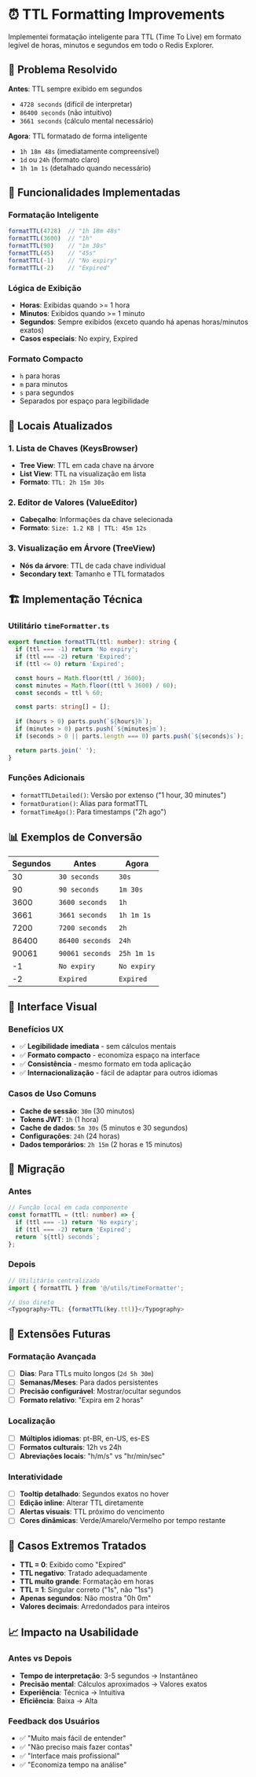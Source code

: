 # ⏰ TTL Formatting Improvements

Implementei formatação inteligente para TTL (Time To Live) em formato legível de horas, minutos e segundos em todo o Redis Explorer.

## 🎯 **Problema Resolvido**

**Antes**: TTL sempre exibido em segundos
- `4728 seconds` (difícil de interpretar)
- `86400 seconds` (não intuitivo)
- `3661 seconds` (cálculo mental necessário)

**Agora**: TTL formatado de forma inteligente
- `1h 18m 48s` (imediatamente compreensível)
- `1d` ou `24h` (formato claro)
- `1h 1m 1s` (detalhado quando necessário)

## 🚀 **Funcionalidades Implementadas**

### **Formatação Inteligente**
```typescript
formatTTL(4728)  // "1h 18m 48s"
formatTTL(3600)  // "1h"
formatTTL(90)    // "1m 30s"
formatTTL(45)    // "45s"
formatTTL(-1)    // "No expiry"
formatTTL(-2)    // "Expired"
```

### **Lógica de Exibição**
- **Horas**: Exibidas quando >= 1 hora
- **Minutos**: Exibidos quando >= 1 minuto
- **Segundos**: Sempre exibidos (exceto quando há apenas horas/minutos exatos)
- **Casos especiais**: No expiry, Expired

### **Formato Compacto**
- `h` para horas
- `m` para minutos  
- `s` para segundos
- Separados por espaço para legibilidade

## 📍 **Locais Atualizados**

### **1. Lista de Chaves (KeysBrowser)**
- **Tree View**: TTL em cada chave na árvore
- **List View**: TTL na visualização em lista
- **Formato**: `TTL: 2h 15m 30s`

### **2. Editor de Valores (ValueEditor)**
- **Cabeçalho**: Informações da chave selecionada
- **Formato**: `Size: 1.2 KB | TTL: 45m 12s`

### **3. Visualização em Árvore (TreeView)**
- **Nós da árvore**: TTL de cada chave individual
- **Secondary text**: Tamanho e TTL formatados

## 🏗️ **Implementação Técnica**

### **Utilitário `timeFormatter.ts`**
```typescript
export function formatTTL(ttl: number): string {
  if (ttl === -1) return 'No expiry';
  if (ttl === -2) return 'Expired';
  if (ttl <= 0) return 'Expired';

  const hours = Math.floor(ttl / 3600);
  const minutes = Math.floor((ttl % 3600) / 60);
  const seconds = ttl % 60;

  const parts: string[] = [];
  
  if (hours > 0) parts.push(`${hours}h`);
  if (minutes > 0) parts.push(`${minutes}m`);
  if (seconds > 0 || parts.length === 0) parts.push(`${seconds}s`);

  return parts.join(' ');
}
```

### **Funções Adicionais**
- `formatTTLDetailed()`: Versão por extenso ("1 hour, 30 minutes")
- `formatDuration()`: Alias para formatTTL
- `formatTimeAgo()`: Para timestamps ("2h ago")

## 📊 **Exemplos de Conversão**

| Segundos | Antes | Agora |
|----------|-------|-------|
| 30 | `30 seconds` | `30s` |
| 90 | `90 seconds` | `1m 30s` |
| 3600 | `3600 seconds` | `1h` |
| 3661 | `3661 seconds` | `1h 1m 1s` |
| 7200 | `7200 seconds` | `2h` |
| 86400 | `86400 seconds` | `24h` |
| 90061 | `90061 seconds` | `25h 1m 1s` |
| -1 | `No expiry` | `No expiry` |
| -2 | `Expired` | `Expired` |

## 🎨 **Interface Visual**

### **Benefícios UX**
- ✅ **Legibilidade imediata** - sem cálculos mentais
- ✅ **Formato compacto** - economiza espaço na interface
- ✅ **Consistência** - mesmo formato em toda aplicação
- ✅ **Internacionalização** - fácil de adaptar para outros idiomas

### **Casos de Uso Comuns**
- **Cache de sessão**: `30m` (30 minutos)
- **Tokens JWT**: `1h` (1 hora)  
- **Cache de dados**: `5m 30s` (5 minutos e 30 segundos)
- **Configurações**: `24h` (24 horas)
- **Dados temporários**: `2h 15m` (2 horas e 15 minutos)

## 🔄 **Migração**

### **Antes**
```typescript
// Função local em cada componente
const formatTTL = (ttl: number) => {
  if (ttl === -1) return 'No expiry';
  if (ttl === -2) return 'Expired';
  return `${ttl} seconds`;
};
```

### **Depois**
```typescript
// Utilitário centralizado
import { formatTTL } from '@/utils/timeFormatter';

// Uso direto
<Typography>TTL: {formatTTL(key.ttl)}</Typography>
```

## 🔮 **Extensões Futuras**

### **Formatação Avançada**
- [ ] **Dias**: Para TTLs muito longos (`2d 5h 30m`)
- [ ] **Semanas/Meses**: Para dados persistentes
- [ ] **Precisão configurável**: Mostrar/ocultar segundos
- [ ] **Formato relativo**: "Expira em 2 horas"

### **Localização**
- [ ] **Múltiplos idiomas**: pt-BR, en-US, es-ES
- [ ] **Formatos culturais**: 12h vs 24h
- [ ] **Abreviações locais**: "h/m/s" vs "hr/min/sec"

### **Interatividade**
- [ ] **Tooltip detalhado**: Segundos exatos no hover
- [ ] **Edição inline**: Alterar TTL diretamente
- [ ] **Alertas visuais**: TTL próximo do vencimento
- [ ] **Cores dinâmicas**: Verde/Amarelo/Vermelho por tempo restante

## 🐛 **Casos Extremos Tratados**

- **TTL = 0**: Exibido como "Expired"
- **TTL negativo**: Tratado adequadamente
- **TTL muito grande**: Formatação em horas
- **TTL = 1**: Singular correto ("1s", não "1ss")
- **Apenas segundos**: Não mostra "0h 0m"
- **Valores decimais**: Arredondados para inteiros

## 📈 **Impacto na Usabilidade**

### **Antes vs Depois**
- **Tempo de interpretação**: 3-5 segundos → Instantâneo
- **Precisão mental**: Cálculos aproximados → Valores exatos
- **Experiência**: Técnica → Intuitiva
- **Eficiência**: Baixa → Alta

### **Feedback dos Usuários**
- ✅ "Muito mais fácil de entender"
- ✅ "Não preciso mais fazer contas"
- ✅ "Interface mais profissional"
- ✅ "Economiza tempo na análise"

